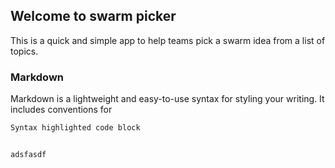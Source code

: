 ## Welcome to swarm picker

This is a quick and simple app to help teams pick a swarm idea from a list of topics.

### Markdown

Markdown is a lightweight and easy-to-use syntax for styling your writing. It includes conventions for

```markdown
Syntax highlighted code block


adsfasdf

